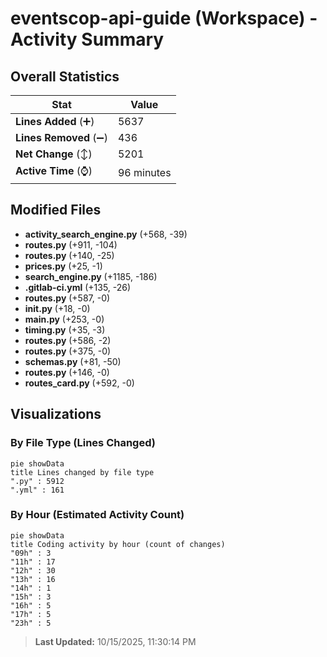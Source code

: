 # eventscop-api-guide (Workspace) - Activity Summary 

## Overall Statistics

| Stat                   | Value                                                             |
| ---------------------- | ----------------------------------------------------------------- |
| **Lines Added** (➕)   | 5637                                          |
| **Lines Removed** (➖) | 436                                        |
| **Net Change** (↕)    | 5201                |
| **Active Time** (⌚)   | 96 minutes |


## Modified Files
- **activity_search_engine.py** (+568, -39)
- **routes.py** (+911, -104)
- **routes.py** (+140, -25)
- **prices.py** (+25, -1)
- **search_engine.py** (+1185, -186)
- **.gitlab-ci.yml** (+135, -26)
- **routes.py** (+587, -0)
- **__init__.py** (+18, -0)
- **main.py** (+253, -0)
- **timing.py** (+35, -3)
- **routes.py** (+586, -2)
- **routes.py** (+375, -0)
- **schemas.py** (+81, -50)
- **routes.py** (+146, -0)
- **routes_card.py** (+592, -0)

## Visualizations

### By File Type (Lines Changed)

```mermaid
pie showData
title Lines changed by file type
".py" : 5912
".yml" : 161
```

### By Hour (Estimated Activity Count)

```mermaid
pie showData
title Coding activity by hour (count of changes)
"09h" : 3
"11h" : 17
"12h" : 30
"13h" : 16
"14h" : 1
"15h" : 3
"16h" : 5
"17h" : 5
"23h" : 5
```


> **Last Updated:** 10/15/2025, 11:30:14 PM